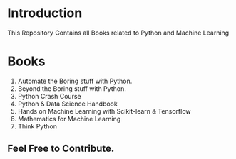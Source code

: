 # Introduction

This Repository Contains all Books related to Python and Machine Learning

# Books

1. Automate the Boring stuff with Python.
2. Beyond the Boring stuff with Python. 
3. Python Crash Course
4. Python & Data Science Handbook
5. Hands on Machine Learning with Scikit-learn & Tensorflow
6. Mathematics for Machine Learning
7. Think Python

## Feel Free to Contribute.
